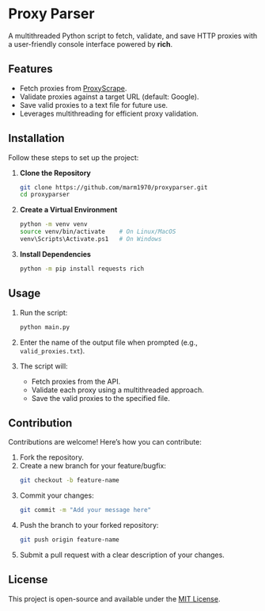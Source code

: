 # Proxy Parser

A multithreaded Python script to fetch, validate, and save HTTP proxies with a user-friendly console interface powered by **rich**.

## Features
- Fetch proxies from [ProxyScrape](https://proxyscrape.com/).
- Validate proxies against a target URL (default: Google).
- Save valid proxies to a text file for future use.
- Leverages multithreading for efficient proxy validation.

## Installation

Follow these steps to set up the project:

1. **Clone the Repository**
   ```bash
   git clone https://github.com/marm1970/proxyparser.git
   cd proxyparser
   ```

2. **Create a Virtual Environment**
   ```bash
   python -m venv venv
   source venv/bin/activate    # On Linux/MacOS
   venv\Scripts\Activate.ps1   # On Windows
   ```

3. **Install Dependencies**
   ```bash
   python -m pip install requests rich
   ```
## Usage

1. Run the script:
   ```bash
   python main.py
   ```

2. Enter the name of the output file when prompted (e.g., `valid_proxies.txt`).

3. The script will:
   - Fetch proxies from the API.
   - Validate each proxy using a multithreaded approach.
   - Save the valid proxies to the specified file.

## Contribution

Contributions are welcome! Here’s how you can contribute:

1. Fork the repository.
2. Create a new branch for your feature/bugfix:
   ```bash
   git checkout -b feature-name
   ```
3. Commit your changes:
   ```bash
   git commit -m "Add your message here"
   ```
4. Push the branch to your forked repository:
   ```bash
   git push origin feature-name
   ```
5. Submit a pull request with a clear description of your changes.

## License

This project is open-source and available under the [MIT License](LICENSE).
